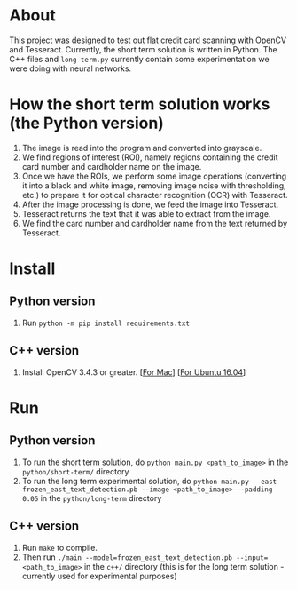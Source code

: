 # About
This project was designed to test out flat credit card scanning with OpenCV and Tesseract. Currently, the short term solution is written in Python. The C++ files and `long-term.py` currently contain some experimentation we were doing with neural networks.

# How the short term solution works (the Python version)
1. The image is read into the program and converted into grayscale.
2. We find regions of interest (ROI), namely regions containing the credit card number and cardholder name on the image.
3. Once we have the ROIs, we perform some image operations (converting it into a black and white image, removing image noise with thresholding, etc.) to prepare it for optical character recognition (OCR) with Tesseract.
4. After the image processing is done, we feed the image into Tesseract.
5. Tesseract returns the text that it was able to extract from the image.
6. We find the card number and cardholder name from the text returned by Tesseract.

# Install
## Python version
1. Run `python -m pip install requirements.txt`
## C++ version
1. Install OpenCV 3.4.3 or greater. [[For Mac](https://www.learnopencv.com/install-opencv3-on-macos/)] [[For Ubuntu 16.04](http://www.codebind.com/cpp-tutorial/install-opencv-ubuntu-cpp/)]
# Run 
## Python version
1. To run the short term solution, do `python main.py <path_to_image>` in the `python/short-term/` directory
2. To run the long term experimental solution, do `python main.py --east frozen_east_text_detection.pb --image <path_to_image> --padding 0.05` in the `python/long-term` directory
## C++ version
1. Run `make` to compile.
2. Then run `./main --model=frozen_east_text_detection.pb --input=<path_to_image>` in the `c++/` directory (this is for the long term solution - currently used for experimental purposes)
